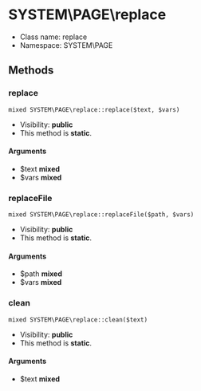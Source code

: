 SYSTEM\PAGE\replace
===============






* Class name: replace
* Namespace: SYSTEM\PAGE







Methods
-------


### replace

    mixed SYSTEM\PAGE\replace::replace($text, $vars)





* Visibility: **public**
* This method is **static**.


#### Arguments
* $text **mixed**
* $vars **mixed**



### replaceFile

    mixed SYSTEM\PAGE\replace::replaceFile($path, $vars)





* Visibility: **public**
* This method is **static**.


#### Arguments
* $path **mixed**
* $vars **mixed**



### clean

    mixed SYSTEM\PAGE\replace::clean($text)





* Visibility: **public**
* This method is **static**.


#### Arguments
* $text **mixed**


